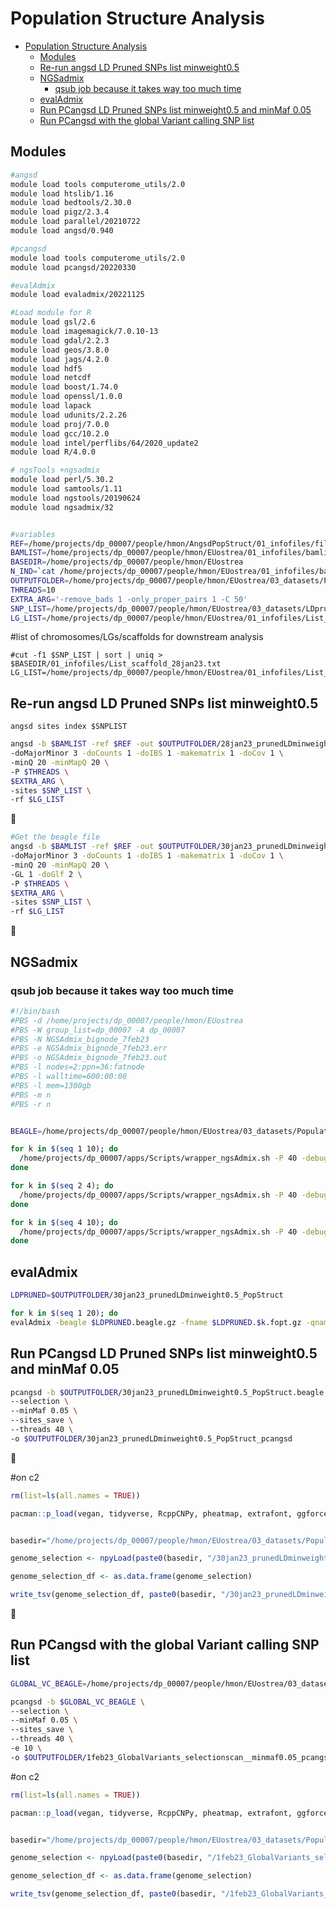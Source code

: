 Population Structure Analysis
================

- [Population Structure Analysis](#population-structure-analysis)
  - [Modules](#modules)
  - [Re-run angsd LD Pruned SNPs list minweight0.5](#re-run-angsd-ld-pruned-snps-list-minweight05)
  - [NGSadmix](#ngsadmix)
    - [qsub job because it takes way too much time](#qsub-job-because-it-takes-way-too-much-time)
  - [evalAdmix](#evaladmix)
  - [Run PCangsd LD Pruned SNPs list minweight0.5 and minMaf 0.05](#run-pcangsd-ld-pruned-snps-list-minweight05-and-minmaf-005)
  - [Run PCangsd with the global Variant calling SNP list](#run-pcangsd-with-the-global-variant-calling-snp-list)


## Modules
```bash
#angsd
module load tools computerome_utils/2.0
module load htslib/1.16
module load bedtools/2.30.0
module load pigz/2.3.4
module load parallel/20210722
module load angsd/0.940

#pcangsd
module load tools computerome_utils/2.0
module load pcangsd/20220330 

#evalAdmix
module load evaladmix/20221125

#Load module for R
module load gsl/2.6
module load imagemagick/7.0.10-13
module load gdal/2.2.3
module load geos/3.8.0
module load jags/4.2.0
module load hdf5
module load netcdf
module load boost/1.74.0
module load openssl/1.0.0
module load lapack
module load udunits/2.2.26
module load proj/7.0.0
module load gcc/10.2.0
module load intel/perflibs/64/2020_update2
module load R/4.0.0

# ngsTools +ngsadmix
module load perl/5.30.2         
module load samtools/1.11
module load ngstools/20190624
module load ngsadmix/32


#variables
REF=/home/projects/dp_00007/people/hmon/AngsdPopStruct/01_infofiles/fileOegenome10scaffoldC3G.fasta
BAMLIST=/home/projects/dp_00007/people/hmon/EUostrea/01_infofiles/bamlist_EUostrea.txt
BASEDIR=/home/projects/dp_00007/people/hmon/EUostrea
N_IND=`cat /home/projects/dp_00007/people/hmon/EUostrea/01_infofiles/bamlist_EUostrea.txt | wc -l`
OUTPUTFOLDER=/home/projects/dp_00007/people/hmon/EUostrea/03_datasets/PopulationStructure
THREADS=10
EXTRA_ARG='-remove_bads 1 -only_proper_pairs 1 -C 50'
SNP_LIST=/home/projects/dp_00007/people/hmon/EUostrea/03_datasets/LDpruning/LDprunedlist_rightmafs_AllCHRs.min_weight0.5_23jan23
LG_LIST=/home/projects/dp_00007/people/hmon/EUostrea/01_infofiles/List_scaffold_28jan23.txt
```

#list of chromosomes/LGs/scaffolds for downstream analysis
```
#cut -f1 $SNP_LIST | sort | uniq > $BASEDIR/01_infofiles/List_scaffold_28jan23.txt
LG_LIST=/home/projects/dp_00007/people/hmon/EUostrea/01_infofiles/List_scaffold_28jan23.txt
```
## Re-run angsd LD Pruned SNPs list minweight0.5
```
angsd sites index $SNPLIST
```
```bash
angsd -b $BAMLIST -ref $REF -out $OUTPUTFOLDER/28jan23_prunedLDminweight0.5_PopStruct \
-doMajorMinor 3 -doCounts 1 -doIBS 1 -makematrix 1 -doCov 1 \
-minQ 20 -minMapQ 20 \
-P $THREADS \
$EXTRA_ARG \
-sites $SNP_LIST \
-rf $LG_LIST
```
🤝
```bash
#Get the beagle file
angsd -b $BAMLIST -ref $REF -out $OUTPUTFOLDER/30jan23_prunedLDminweight0.5_PopStruct \
-doMajorMinor 3 -doCounts 1 -doIBS 1 -makematrix 1 -doCov 1 \
-minQ 20 -minMapQ 20 \
-GL 1 -doGlf 2 \
-P $THREADS \
$EXTRA_ARG \
-sites $SNP_LIST \
-rf $LG_LIST
```

🤝



## NGSadmix
### qsub job because it takes way too much time
```bash
#!/bin/bash
#PBS -d /home/projects/dp_00007/people/hmon/EUostrea
#PBS -W group_list=dp_00007 -A dp_00007
#PBS -N NGSAdmix_bignode_7feb23
#PBS -e NGSAdmix_bignode_7feb23.err
#PBS -o NGSAdmix_bignode_7feb23.out
#PBS -l nodes=2:ppn=36:fatnode
#PBS -l walltime=600:00:00
#PBS -l mem=1300gb
#PBS -m n
#PBS -r n
```

```bash

BEAGLE=/home/projects/dp_00007/people/hmon/EUostrea/03_datasets/PopulationStructure/30jan23_prunedLDminweight0.5_PopStruct.beagle.gz

for k in $(seq 1 10); do
  /home/projects/dp_00007/apps/Scripts/wrapper_ngsAdmix.sh -P 40 -debug 1 -likes $BEAGLE -K $k -minMaf 0 -tol 1e-6 -tolLike50 1e-3 -maxiter 10000 -o $OUTPUTFOLDER/30jan23_prunedLDminweight0.5_NGSadmix.$k
done

for k in $(seq 2 4); do
  /home/projects/dp_00007/apps/Scripts/wrapper_ngsAdmix.sh -P 40 -debug 1 -likes $BEAGLE -K $k -minMaf 0 -tol 1e-6 -tolLike50 1e-3 -maxiter 10000 -o $OUTPUTFOLDER/30jan23_prunedLDminweight0.5_NGSadmix.$k
done

for k in $(seq 4 10); do
  /home/projects/dp_00007/apps/Scripts/wrapper_ngsAdmix.sh -P 40 -debug 1 -likes $BEAGLE -K $k -minMaf 0 -tol 1e-6 -tolLike50 1e-3 -maxiter 10000 -o $OUTPUTFOLDER/30jan23_prunedLDminweight0.5_NGSadmix.$k
done

```

## evalAdmix
```bash
LDPRUNED=$OUTPUTFOLDER/30jan23_prunedLDminweight0.5_PopStruct

for k in $(seq 1 20); do
evalAdmix -beagle $LDPRUNED.beagle.gz -fname $LDPRUNED.$k.fopt.gz -qname $LDPRUNED.$k.qopt -o evaladmixOut.$LDPRUNED.$k.corres -P 40
```
## Run PCangsd LD Pruned SNPs list minweight0.5 and minMaf 0.05
```bash
pcangsd -b $OUTPUTFOLDER/30jan23_prunedLDminweight0.5_PopStruct.beagle.gz \
--selection \
--minMaf 0.05 \
--sites_save \
--threads 40 \
-o $OUTPUTFOLDER/30jan23_prunedLDminweight0.5_PopStruct_pcangsd
```
🤝

#on c2
```R
rm(list=ls(all.names = TRUE))

pacman::p_load(vegan, tidyverse, RcppCNPy, pheatmap, extrafont, ggforce, ggrepel, ggstar, np, reticulate, cowplot)


basedir="/home/projects/dp_00007/people/hmon/EUostrea/03_datasets/PopulationStructure"  

genome_selection <- npyLoad(paste0(basedir, "/30jan23_prunedLDminweight0.5_PopStruct_pcangsd.selection.npy"))  

genome_selection_df <- as.data.frame(genome_selection)

write_tsv(genome_selection_df, paste0(basedir, "/30jan23_prunedLDminweight0.5_PopStruct_pcangsd.selection.tsv"), col_names = F)
```
🤝

## Run PCangsd with the global Variant calling SNP list
```bash
GLOBAL_VC_BEAGLE=/home/projects/dp_00007/people/hmon/EUostrea/03_datasets/SetAngsdFilters/Jan23_A940_minMapQ20minQ20_NOMININD_setMinDepthInd1_setMinDepthInd1_setMinDepth600setMaxDepth1200.beagle.gz

pcangsd -b $GLOBAL_VC_BEAGLE \
--selection \
--minMaf 0.05 \
--sites_save \
--threads 40 \
-e 10 \
-o $OUTPUTFOLDER/1feb23_GlobalVariants_selectionscan__minmaf0.05_pcangsd_e10
```

#on c2
```R
rm(list=ls(all.names = TRUE))

pacman::p_load(vegan, tidyverse, RcppCNPy, pheatmap, extrafont, ggforce, ggrepel, ggstar, np, reticulate, cowplot)


basedir="/home/projects/dp_00007/people/hmon/EUostrea/03_datasets/PopulationStructure"  

genome_selection <- npyLoad(paste0(basedir, "/1feb23_GlobalVariants_selectionscan_pcangsd_e10.selection.npy"))  

genome_selection_df <- as.data.frame(genome_selection)

write_tsv(genome_selection_df, paste0(basedir, "/1feb23_GlobalVariants_selectionscan_pcangsd_e10.selection.tsv"), col_names = F)
```
